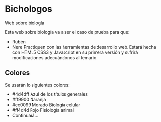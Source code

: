 # Bichologos
Web sobre biología

Esta web sobre biología va a ser el caso de prueba para que:
* Rubén 
* Nere 
Practiquen con las herramientas de desarrollo web.
Estará hecha con HTML5 CSS3 y Javascript en su primera versión y sufrirá modificaciones adecuándonos al temario.


## Colores 
Se usarán lo siguientes colores:
* #4d4dff Azul de los títulos generales
* #ff9900 Naranja
* #cc0099 Morado Biología celular
* #ff4d4d Rojo Fisiología animal
* Continuará...